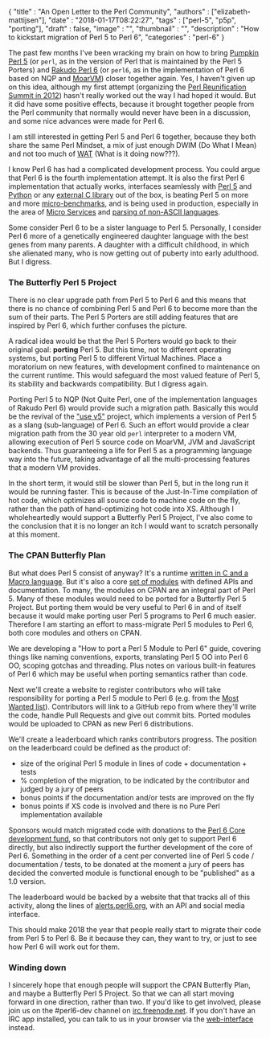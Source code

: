 
  {
    "title"       : "An Open Letter to the Perl Community",
    "authors"     : ["elizabeth-mattijsen"],
    "date"        : "2018-01-17T08:22:27",
    "tags"        : ["perl-5", "p5p", "porting"],
    "draft"       : false,
    "image"       : "",
    "thumbnail"   : "",
    "description" : "How to kickstart migration of Perl 5 to Perl 6",
    "categories"  : "perl-6"
  }

The past few months I've been wracking my brain on how to bring [Pumpkin Perl&nbsp;5](https://www.perl.org) (or `perl`, as in the version of Perl that is maintained by the Perl&nbsp;5 Porters) and [Rakudo Perl&nbsp;6](https://www.perl6.org) (or `perl6`, as in the implementation of Perl&nbsp;6 based on NQP and [MoarVM](http://moarvm.org)) closer together again. Yes, I haven't given up on this idea, although my first attempt (organizing the [Perl Reunification Summit in 2012](https://szabgab.com/perl-reunification-summit-2012.html)) hasn't really worked out the way I had hoped it would. But it did have some positive effects, because it brought together people from the Perl community that normally would never have been in a discussion, and some nice advances were made for Perl&nbsp;6.

I am still interested in getting Perl&nbsp;5 and Perl&nbsp;6 together, because they both share the same Perl Mindset, a mix of just enough DWIM (Do What I Mean) and not too much of [WAT](https://www.destroyallsoftware.com/talks/wat) (What is it doing now???).

I know Perl&nbsp;6 has had a complicated development process. You could argue that Perl&nbsp;6 is the fourth implementation attempt. It is also the first Perl&nbsp;6 implementation that actually works, interfaces seamlessly with [Perl&nbsp;5](http://modules.perl6.org/dist/Inline::Perl5:cpan:NINE") and [Python](https://github.com/niner/Inline-Python/blob/master/README.md) or any [external C library](https://docs.perl6.org/language/nativecall) out of the box, is beating Perl&nbsp;5 on more and more [micro-benchmarks](http://news.perlfoundation.org/2017/11/perl-6-performance-and-reliabi-4.html), and is being used in production, especially in the area of [Micro Services](http://mi.cro.services) and [parsing of non-ASCII languages](https://perl6advent.wordpress.com/2017/12/13/).

Some consider Perl 6 to be a sister language to Perl 5. Personally, I consider Perl 6 more of a genetically engineered daughter language with the best genes from many parents. A daughter with a difficult childhood, in which she alienated many, who is now getting out of puberty into early adulthood. But I digress.

### The Butterfly Perl&nbsp;5 Project
There is no clear upgrade path from Perl&nbsp;5 to Perl&nbsp;6 and this means that there is no chance of combining Perl&nbsp;5 and Perl&nbsp;6 to become more than the sum of their parts. The Perl&nbsp;5 Porters are still adding features that are inspired by Perl&nbsp;6, which further confuses the picture.

A radical idea would be that the Perl&nbsp;5 Porters would go back to their original goal: **porting** Perl&nbsp;5. But this time, not to different operating systems, but porting Perl&nbsp;5 to different Virtual Machines. Place a moratorium on new features, with development confined to maintenance on the current runtime. This would safeguard the most valued feature of Perl&nbsp;5, its stability and backwards compatibility. But I digress again.

Porting Perl&nbsp;5 to NQP (Not Quite Perl, one of the implementation languages of Rakudo Perl&nbsp;6) would provide such a migration path. Basically this would be the revival of the ["use v5"](https://github.com/rakudo-p5/v5) project, which implements a version of Perl&nbsp;5 as a slang (sub-language) of Perl&nbsp;6. Such an effort would provide a clear migration path from the 30 year old `perl` interpreter to a modern VM, allowing execution of Perl&nbsp;5 source code on MoarVM, JVM and JavaScript backends. Thus guaranteeing a life for Perl&nbsp;5 as a programming language way into the future, taking advantage of all the multi-processing features that a modern VM provides.

In the short term, it would still be slower than Perl&nbsp;5, but in the long run it would be running faster. This is because of the Just-In-Time compilation of hot code, which optimizes all source code to machine code on the fly, rather than the path of hand-optimizing hot code into XS. Although I wholeheartedly would support a Butterfly Perl&nbsp;5 Project, I've also come to the conclusion that it is no longer an itch I would want to scratch personally at this moment.

### The CPAN Butterfly Plan
But what does Perl&nbsp;5 consist of anyway? It's a runtime [written in C and a Macro language](https://github.com/Perl/perl5). But it's also a core [set of modules](https://github.com/Perl/perl5/tree/blead/lib) with defined APIs and documentation. To many, the modules on CPAN are an integral part of Perl 5. Many of these modules would need to be ported for a Butterfly Perl&nbsp;5 Project. But porting them would be very useful to Perl&nbsp;6 in and of itself because it would make porting user Perl 5 programs to Perl 6 much easier. Therefore I am starting an effort to mass-migrate Perl&nbsp;5 modules to Perl&nbsp;6, both core modules and others on CPAN.

We are developing a "How to port a Perl&nbsp;5 Module to Perl&nbsp;6" guide, covering things like naming conventions, exports, translating Perl&nbsp;5 OO into Perl&nbsp;6 OO, scoping gotchas and threading. Plus notes on various built-in features of Perl&nbsp;6 which may be useful when porting semantics rather than code.

Next we'll create a website to register contributors who will take responsibility for porting a Perl&nbsp;5 module to Perl&nbsp;6 (e.g. from the [Most Wanted list](https://github.com/perl6/perl6-most-wanted)). Contributors will link to a GitHub repo from where they'll write the code, handle Pull Requests and give out commit bits. Ported modules would be uploaded to CPAN as new Perl 6 distributions.

We'll create a leaderboard which ranks contributors progress. The position on the leaderboard could be defined as the product of:

+ size of the original Perl&nbsp;5 module in lines of code + documentation + tests
+ % completion of the migration, to be indicated by the contributor and judged by a jury of peers
+ bonus points if the documentation and/or tests are improved on the fly
+ bonus points if XS code is involved and there is no Pure Perl implementation available

Sponsors would match migrated code with donations to the [Perl&nbsp;6 Core development fund](http://www.perlfoundation.org/perl_6_core_development_fund), so that contributors not only get to support Perl&nbsp;6 directly, but also indirectly support the further development of the core of Perl&nbsp;6. Something in the order of a cent per converted line of Perl&nbsp;5 code / documentation / tests, to be donated at the moment a jury of peers has decided the converted module is functional enough to be "published" as a 1.0 version.

The leaderboard would be backed by a website that that tracks all of this activity, along the lines of [alerts.perl6.org](https://alerts.perl6.org), with an API and social media interface.

This should make 2018 the year that people really start to migrate their code from Perl&nbsp;5 to Perl&nbsp;6. Be it because they can, they want to try, or just to see how Perl&nbsp;6 will work out for them.

### Winding down
I sincerely hope that enough people will support the CPAN Butterfly Plan, and maybe a Butterfly Perl&nbsp;5 Project. So that we can all start moving forward in one direction, rather than two. If you'd like to get involved, please join us on the #perl6-dev channel on [irc.freenode.net](http://freenode.net). If you don't have an IRC app installed, you can talk to us in your browser via the [web-interface](http://webchat.freenode.net/?channels=perl6-dev&nick=) instead.
